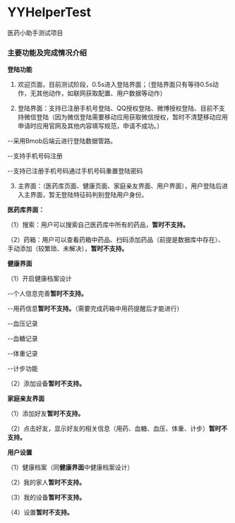 # YYHelperTest
医药小助手测试项目

### 主要功能及完成情况介绍

**登陆功能**
1. 欢迎页面，目前测试阶段，0.5s进入登陆界面；（登陆界面只有等待0.5s动作，无其他动作，如联网获取配置、用户数据等动作）

2. 登陆界面：支持已注册手机号登陆、QQ授权登陆、微博授权登陆、目前不支持微信登陆（因为微信登陆需要移动应用获取微信授权，暂时不清楚移动应用申请时应用官网及其他内容填写规范，申请不成功。）

--采用Bmob后端云进行登陆数据管路。

--支持手机号码注册

--支持已注册手机号码通过手机号码重置登陆密码

3. 主界面：（医药库页面、健康页面、家庭亲友界面、用户界面），用户登陆后进入主界面，暂无登陆特征码判别登陆用户身份。


**医药库界面：**

（1）搜索：用户可以搜索自己医药库中所有的药品，**暂时不支持。**

（2）药箱：用户可以查看药箱中药品、扫码添加药品（前提是数据库中存在）、手动添加（较繁琐、未解决），**暂时不支持。**


**健康界面**

（1）开启健康档案设计

--个人信息完善**暂时不支持。**

--用药信息**暂时不支持。**（需要完成药箱中用药提醒后才能进行）

--血压记录

--血糖记录

--体重记录

--计步功能

（2）添加设备**暂时不支持。**


**家庭亲友界面**

（1）添加好友**暂时不支持。**

（2）点击好友，显示好友的相关信息（用药、血糖、血压、体重、计步）**暂时不支持。**


**用户设置**

（1）健康档案（同**健康界面**中健康档案设计）

（2）我的家人**暂时不支持。**

（3）我的设备**暂时不支持。**

（4）设置**暂时不支持。**
